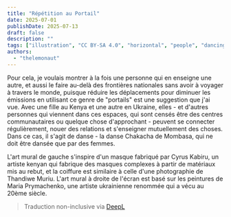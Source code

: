 ```yaml
---
title: "Répétition au Portail"
date: 2025-07-01
publishDate: 2025-07-13
draft: false
description: ""
tags: ["illustration", "CC BY-SA 4.0", "horizontal", "people", "dancing", "africa", "ukraine", "2025-collab" ]
authors:
  - "thelemonaut"
---
```


Pour cela, je voulais montrer à la fois une personne qui en enseigne une autre, et aussi le faire au-delà des frontières nationales sans avoir à voyager à travers le monde, puisque réduire les déplacements pour diminuer les émissions en utilisant ce genre de "portails" est une suggestion que j'ai vue. Avec une fille au Kenya et une autre en Ukraine, elles - et d'autres personnes qui viennent dans ces espaces, qui sont censés être des centres communautaires ou quelque chose d'approchant - peuvent se connecter régulièrement, nouer des relations et s'enseigner mutuellement des choses. Dans ce cas, il s'agit de danse - la danse Chakacha de Mombasa, qui ne doit être dansée que par des femmes.

L'art mural de gauche s'inspire d'un masque fabriqué par Cyrus Kabiru, un artiste kenyan qui fabrique des masques complexes à partir de matériaux mis au rebut, et la coiffure est similaire à celle d'une photographie de Thandiwe Muriu. L'art mural à droite de l'écran est basé sur les peintures de Maria Prymachenko, une artiste ukrainienne renommée qui a vécu au 20ème siècle.


> Traduction non-inclusive via [DeepL](https://www.deepl.com/translator)
